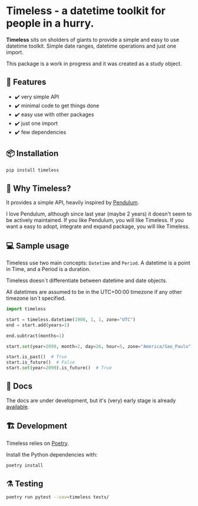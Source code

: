 # Timeless - a datetime toolkit for people in a hurry.

**Timeless** sits on sholders of giants to provide a simple and easy to use datetime
toolkit. Simple date ranges, datetime operations and just one import.

This package is a work in progress and it was created as a study object.

## 🧠 Features

- ✔️ very simple API
- ✔️ minimal code to get things done
- ✔️ easy use with other packages
- ✔️ just one import
- ✔️ few dependencies

## 📦 Installation

```bash
pip install timeless
```

## 📝 Why Timeless?

It provides a simple API, heavily inspired by [Pendulum](https://github.com/sdispater/pendulum).

I love Pendulum, although since last year (maybe 2 years) it doesn't seem to be actively maintained. If you like Pendulum, you will like Timeless. If you want a easy to adopt, integrate and expand package, you will like Timeless.

## 💻 Sample usage

Timeless use two main concepts: `Datetime` and `Period`. A datetime is a point in Time, and a Period is a duration.

Timeless doesn`t differentiate between datetime and date objects.

All datetimes are assumed to be in the UTC+00:00 timezone if any other timezone isn`t specified.

```python
import timeless

start = timeless.datetime(1900, 1, 1, zone="UTC")
end = start.add(years=1)

end.subtract(months=1)

start.set(year=2099, month=2, day=26, hour=5, zone="America/Sao_Paulo")

start.is_past()  # True
start.is_future()  # False
start.set(year=2099).is_future()  # True
```

## 📜 Docs

The docs are under development, but it's (very) early stage is already [available](https://ericmiguel.github.io/timeless/).

## 🏗️ Development

Timeless relies on [Poetry](https://github.com/python-poetry/poetry).

Install the Python dependencies with:

```bash
poetry install
```

## ⚗️ Testing

```bash
poetry run pytest --cov=timeless tests/
```
